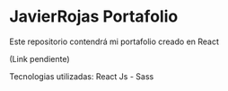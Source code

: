 # JavierRojas Portafolio

Este repositorio contendrá mi portafolio creado en React

(Link pendiente)

Tecnologias utilizadas:
React Js - Sass
